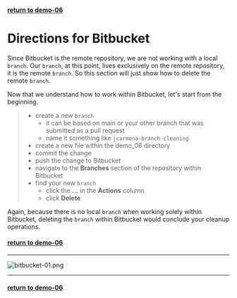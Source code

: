 #### [return to demo-06](directions-demo-06.md)
# Directions for Bitbucket

Since Bitbucket is the remote repository, we are not working with a local `branch`. Our `branch`, at this point,
lives exclusively on the remote repository, it is the remote `branch`. So this section will just show how to
delete the remote `branch`. 

Now that we understand how to work within Bitbucket, let's start from the beginning.

> - create a new `branch`
>     - it can be based on main or your other branch that was submitted as a pull request
>     - name it something like `jcarmona-branch-cleaning`
> - create a new file within the demo_06 directory
> - commit the change
> - push the change to Bitbucket
> - navigate to the **Branches** section of the repository within Bitbucket
> - find your new `branch`
>     - click the **...** in the **Actions** column
>     - click **Delete**

Again, because there is no local `branch` when working solely within Bitbucket, deleting the `branch` within
Bitbucket would conclude your cleanup operations. 

#### [return to demo-06](directions-demo-06.md)

***

![bitbucket-01.png](../assets/demo-06/bitbucket-01.png)

***

#### [return to demo-06](directions-demo-06.md)